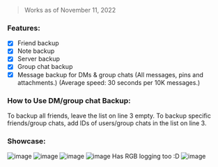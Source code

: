 > Works as of November 11, 2022

### Features:
- [x] Friend backup
- [x] Note backup
- [x] Server backup
- [x] Group chat backup
- [x] Message backup for DMs & group chats (All messages, pins and attachments.) (Average speed: 30 seconds per 10K messages.)

### How to Use DM/group chat Backup:
To backup all friends, leave the list on line 3 empty.
To backup specific friends/group chats, add IDs of users/group chats in the list on line 3.

### Showcase:
![image](https://user-images.githubusercontent.com/109295864/199516750-d7e42b07-fb68-4db5-ab64-d16057c51c1d.png)
![image](https://user-images.githubusercontent.com/109295864/199516632-14dc7b93-6c51-452f-89aa-56f4d8a2a44b.png)
![image](https://user-images.githubusercontent.com/109295864/199516695-a70fe22c-54b6-4821-97d5-3a076522f44a.png)
![image](https://user-images.githubusercontent.com/109295864/199516405-9d67a788-b31e-4a63-a553-ff0441ff7b7b.png)
Has RGB logging too :D
![image](https://user-images.githubusercontent.com/109295864/199516879-2d4356c1-7c6f-4461-b5b9-e530fb285a02.png)
